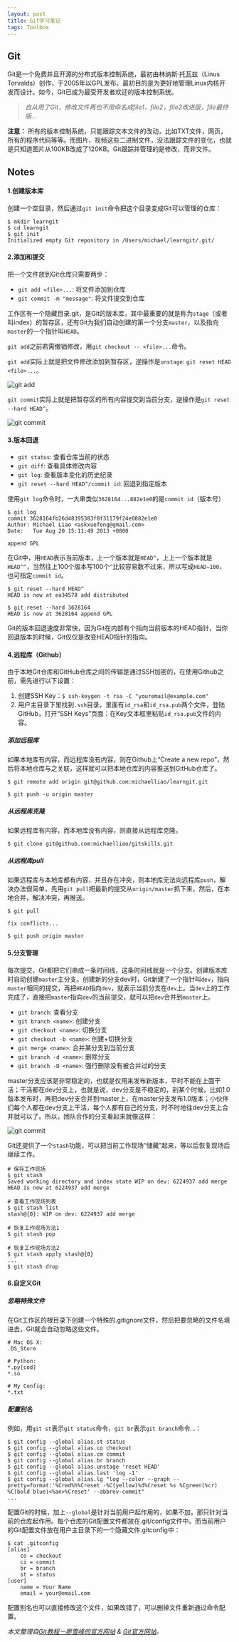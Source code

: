 ```yaml
---
layout: post
title: Git学习笔记
tags: Toolbox
---
```


## Git

Git是一个免费并且开源的分布式版本控制系统，最初由林纳斯·托瓦兹（Linus Torvalds）创作，于2005年以GPL发布。最初目的是为更好地管理Linux内核开发而设计。如今，Git已成为最受开发者欢迎的版本控制系统。

> *自从用了Git，修改文件再也不用命名成file1，file2，file2改进版，file最终版...*

**注意：** 所有的版本控制系统，只能跟踪文本文件的改动，比如TXT文件，网页，所有的程序代码等等。而图片、视频这些二进制文件，没法跟踪文件的变化，也就是只知道图片从100KB改成了120KB。Git跟踪并管理的是修改，而非文件。

## Notes

#### 1.创建版本库

创建一个空目录，然后通过`git init`命令把这个目录变成Git可以管理的仓库：

    $ mkdir learngit
    $ cd learngit
    $ git init
    Initialized empty Git repository in /Users/michael/learngit/.git/
    
#### 2.添加和提交

把一个文件放到Git仓库只需要两步：

- `git add <file>...`: 将文件添加到仓库
- `git commit -m "message"`: 将文件提交到仓库

工作区有一个隐藏目录.git，是Git的版本库，其中最重要的就是称为`stage`（或者叫index）的暂存区，还有Git为我们自动创建的第一个分支`master`，以及指向`master`的一个指针叫`HEAD`。

`git add`之前若需撤销修改，用`git checkout -- <file>...`命令。

`git add`实际上就是把文件修改添加到暂存区，逆操作是`unstage`: `git reset HEAD <file>...`。

![git add](/images/git-notes1.jpeg)

`git commit`实际上就是把暂存区的所有内容提交到当前分支，逆操作是`git reset --hard HEAD^`。

![git commit](/images/git-notes2.jpeg)
 
#### 3.版本回退

- `git status`: 查看仓库当前的状态
- `git diff`: 查看具体修改内容
- `git log`: 查看版本变化的历史纪录
- `git reset --hard HEAD^/commit id`: 回退到指定版本

使用`git log`命令时，一大串类似`3628164...882e1e0`的是`commit id`（版本号）

    $ git log
    commit 3628164fb26d48395383f8f31179f24e0882e1e0
    Author: Michael Liao <askxuefeng@gmail.com>
    Date:   Tue Aug 20 15:11:49 2013 +0800

    append GPL

在Git中，用`HEAD`表示当前版本，上一个版本就是`HEAD^`，上上一个版本就是`HEAD^^`，当然往上100个版本写100个`^`比较容易数不过来，所以写成`HEAD~100`，也可指定`commit id`。

    $ git reset --hard HEAD^
    HEAD is now at ea34578 add distributed
    
    $ git reset --hard 3628164
    HEAD is now at 3628164 append GPL
    
Git的版本回退速度非常快，因为Git在内部有个指向当前版本的HEAD指针，当你回退版本的时候，Git仅仅是改变HEAD指针的指向。

#### 4.远程库（Github）

由于本地Git仓库和GitHub仓库之间的传输是通过SSH加密的，在使用Github之前，需先进行以下设置：

1. 创建SSH Key：`$ ssh-keygen -t rsa -C "youremail@example.com"`  
2. 用户主目录下里找到`.ssh`目录，里面有`id_rsa`和`id_rsa.pub`两个文件，登陆GitHub，打开“SSH Keys”页面：在Key文本框里粘贴`id_rsa.pub`文件的内容。

##### 添加远程库

如果本地库有内容，而远程库没有内容，则在Github上“Create a new repo”，然后将本地仓库与之关联，这样就可以把本地仓库的内容推送到GitHub仓库了。

    $ git remote add origin git@github.com:michaelliao/learngit.git
    
    $ git push -u origin master
    
##### 从远程库克隆

如果远程库有内容，而本地库没有内容，则直接从远程库克隆。

    $ git clone git@github.com:michaelliao/gitskills.git
    
##### 从远程库pull

如果远程库与本地库都有内容，并且存在冲突，则本地库无法向远程库`push`，解决办法很简单，先用`git pull`把最新的提交从`origin/master`抓下来，然后，在本地合并，解决冲突，再推送。

    $ git pull
    
    fix conflicts...
    
    $ git push origin master
    
#### 5.分支管理

每次提交，Git都把它们串成一条时间线，这条时间线就是一个分支。创建版本库时自动创建`master`主分支。创建新的分支dev时，Git新建了一个指针叫`dev`，指向`master`相同的提交，再把`HEAD`指向`dev`，就表示当前分支在`dev`上。当`dev`上的工作完成了，直接把`master`指向`dev`的当前提交，就可以把`dev`合并到`master`上。

- `git branch`: 查看分支
- `git branch <name>`: 创建分支
- `git checkout <name>`: 切换分支
- `git checkout -b <name>`: 创建+切换分支
- `git merge <name>`: 合并某分支到当前分支
- `git branch -d <name>`: 删除分支
- `git branch -D <name>`: 强行删除没有被合并过的分支

master分支应该是非常稳定的，也就是仅用来发布新版本，平时不能在上面干活；干活都在dev分支上，也就是说，dev分支是不稳定的，到某个时候，比如1.0版本发布时，再把dev分支合并到master上，在master分支发布1.0版本；小伙伴们每个人都在dev分支上干活，每个人都有自己的分支，时不时地往dev分支上合并就可以了。所以，团队合作的分支看起来就像这样：

![git commit](/images/git-notes3.png)

Git还提供了一个`stash`功能，可以把当前工作现场“储藏”起来，等以后恢复现场后继续工作。

    # 保存工作现场
    $ git stash
    Saved working directory and index state WIP on dev: 6224937 add merge
    HEAD is now at 6224937 add merge
    
    # 查看工作现场列表
    $ git stash list
    stash@{0}: WIP on dev: 6224937 add merge
    
    # 恢复工作现场方法1
    $ git stash pop
    
    # 恢复工作现场方法2
    $ git stash apply stash@{0}
    ...
    $ git stash drop
    
#### 6.自定义Git

##### 忽略特殊文件

在Git工作区的根目录下创建一个特殊的.gitignore文件，然后把要忽略的文件名填进去，Git就会自动忽略这些文件。

    # Mac OS X:
    .DS_Store

    # Python:
    *.py[cod]
    *.so
    
    # My Config:
    *.txt

##### 配置别名

例如，用`git st`表示`git status`命令，`git br`表示`git branch`命令...：

    $ git config --global alias.st status
    $ git config --global alias.co checkout
    $ git config --global alias.cm commit
    $ git config --global alias.br branch
    $ git config --global alias.unstage 'reset HEAD'
    $ git config --global alias.last 'log -1'
    $ git config --global alias.lg "log --color --graph --pretty=format:'%Cred%h%Creset -%C(yellow)%d%Creset %s %Cgreen(%cr) %C(bold blue)<%an>%Creset' --abbrev-commit"
    ...
    
配置Git的时候，加上`--global`是针对当前用户起作用的，如果不加，那只针对当前的仓库起作用。每个仓库的Git配置文件都放在.git/config文件中。而当前用户的Git配置文件放在用户主目录下的一个隐藏文件.gitconfig中：

    $ cat .gitconfig
    [alias]
        co = checkout
        ci = commit
        br = branch
        st = status
    [user]
        name = Your Name
        email = your@email.com

配置别名也可以直接修改这个文件，如果改错了，可以删掉文件重新通过命令配置。

*本文整理自[Git教程－廖雪峰的官方网站][1] & [Git官方网站][2]。*

[1]: http://www.liaoxuefeng.com/wiki/0013739516305929606dd18361248578c67b8067c8c017b000
[2]: http://git-scm.com
